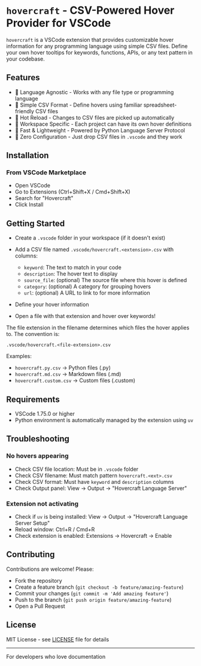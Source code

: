 # `hovercraft` - CSV-Powered Hover Provider for VSCode

`hovercraft` is a VSCode extension that provides customizable hover information for any programming
language using simple CSV files. Define your own hover tooltips for keywords, functions, APIs, or
any text pattern in your codebase.

## Features

- 🎯 Language Agnostic - Works with any file type or programming language
- 📝 Simple CSV Format - Define hovers using familiar spreadsheet-friendly CSV files
- 🔄 Hot Reload - Changes to CSV files are picked up automatically
- 🏢 Workspace Specific - Each project can have its own hover definitions
- 🚀 Fast & Lightweight - Powered by Python Language Server Protocol
- 🔧 Zero Configuration - Just drop CSV files in `.vscode` and they work

## Installation

### From VSCode Marketplace

- Open VSCode
- Go to Extensions (Ctrl+Shift+X / Cmd+Shift+X)
- Search for "Hovercraft"
- Click Install

## Getting Started

- Create a `.vscode` folder in your workspace (if it doesn't exist)
- Add a CSV file named `.vscode/hovercraft.<extension>.csv` with columns:

  - `keyword`: The text to match in your code
  - `description`: The hover text to display
  - `source_file`: (optional) The source file where this hover is defined
  - `category`: (optional) A category for grouping hovers
  - `url`: (optional) A URL to link to for more information

- Define your hover information
- Open a file with that extension and hover over keywords!

The file extension in the filename determines which files the hover applies to. The convention is:

```plaintext
.vscode/hovercraft.<file-extension>.csv
```

Examples:

- `hovercraft.py.csv` → Python files (.py)
- `hovercraft.md.csv` → Markdown files (.md)
- `hovercraft.custom.csv` → Custom files (.custom)

## Requirements

- VSCode 1.75.0 or higher
- Python environment is automatically managed by the extension using `uv`

## Troubleshooting

### No hovers appearing

- Check CSV file location: Must be in `.vscode` folder
- Check CSV filename: Must match pattern `hovercraft.<ext>.csv`
- Check CSV format: Must have `keyword` and `description` columns
- Check Output panel: View → Output → "Hovercraft Language Server"

### Extension not activating

- Check if `uv` is being installed: View → Output → "Hovercraft Language Server Setup"
- Reload window: Ctrl+R / Cmd+R
- Check extension is enabled: Extensions → Hovercraft → Enable

## Contributing

Contributions are welcome! Please:

- Fork the repository
- Create a feature branch (`git checkout -b feature/amazing-feature`)
- Commit your changes (`git commit -m 'Add amazing feature'`)
- Push to the branch (`git push origin feature/amazing-feature`)
- Open a Pull Request

## License

MIT License - see [LICENSE](./LICENSE) file for details

---

For developers who love documentation
